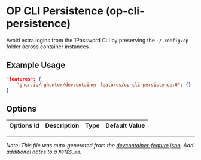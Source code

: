 
# OP CLI Persistence (op-cli-persistence)

Avoid extra logins from the 1Password CLI by preserving the `~/.config/op` folder across container instances.

## Example Usage

```json
"features": {
    "ghcr.io/rghunter/devcontainer-features/op-cli-persistence:0": {}
}
```

## Options

| Options Id | Description | Type | Default Value |
|-----|-----|-----|-----|




---

_Note: This file was auto-generated from the [devcontainer-feature.json](https://github.com/rghunter/devcontainer-features/blob/main/src/op-cli-persistence/devcontainer-feature.json).  Add additional notes to a `NOTES.md`._
